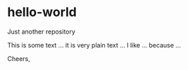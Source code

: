 # hello-world
Just another repository


This is some text ... it is very plain text ... I like ... because ... 

Cheers, 

